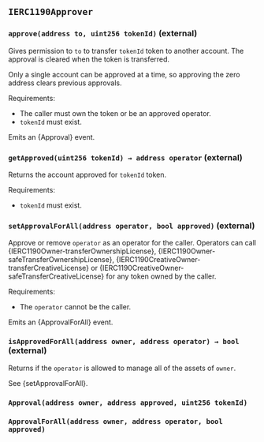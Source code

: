 ## `IERC1190Approver`






### `approve(address to, uint256 tokenId)` (external)



Gives permission to `to` to transfer `tokenId` token to another account.
The approval is cleared when the token is transferred.

Only a single account can be approved at a time, so approving the zero address clears previous approvals.

Requirements:

- The caller must own the token or be an approved operator.
- `tokenId` must exist.

Emits an {Approval} event.

### `getApproved(uint256 tokenId) → address operator` (external)



Returns the account approved for `tokenId` token.

Requirements:

- `tokenId` must exist.

### `setApprovalForAll(address operator, bool approved)` (external)



Approve or remove `operator` as an operator for the caller.
Operators can call {IERC1190Owner-transferOwnershipLicense}, 
{IERC1190Owner-safeTransferOwnershipLicense}, {IERC1190CreativeOwner-transferCreativeLicense} 
or {IERC1190CreativeOwner-safeTransferCreativeLicense} for any token
owned by the caller.

Requirements:

- The `operator` cannot be the caller.

Emits an {ApprovalForAll} event.

### `isApprovedForAll(address owner, address operator) → bool` (external)



Returns if the `operator` is allowed to manage all of the assets of `owner`.

See {setApprovalForAll}.


### `Approval(address owner, address approved, uint256 tokenId)`





### `ApprovalForAll(address owner, address operator, bool approved)`







